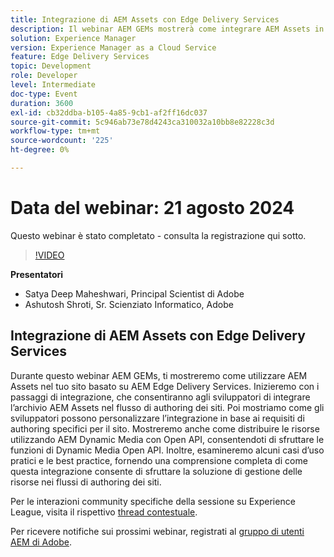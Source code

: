 ```yaml
---
title: Integrazione di AEM Assets con Edge Delivery Services
description: Il webinar AEM GEMs mostrerà come integrare AEM Assets in siti basati su AEM Edge Delivery Services, personalizzare l’integrazione, distribuire risorse utilizzando AEM Dynamic Media con Open API ed esplorare casi d’uso pratici e best practice.
solution: Experience Manager
version: Experience Manager as a Cloud Service
feature: Edge Delivery Services
topic: Development
role: Developer
level: Intermediate
doc-type: Event
duration: 3600
exl-id: cb32ddba-b105-4a85-9cb1-af2ff16dc037
source-git-commit: 5c946ab73e78d4243ca310032a10bb8e82228c3d
workflow-type: tm+mt
source-wordcount: '225'
ht-degree: 0%

---
```



# Data del webinar: 21 agosto 2024

Questo webinar è stato completato - consulta la registrazione qui sotto.

>[!VIDEO](https://video.tv.adobe.com/v/3433046/?quality=12&learn=on)

**Presentatori**

* Satya Deep Maheshwari, Principal Scientist di Adobe
* Ashutosh Shroti, Sr. Scienziato Informatico, Adobe

## Integrazione di AEM Assets con Edge Delivery Services

Durante questo webinar AEM GEMs, ti mostreremo come utilizzare AEM Assets nel tuo sito basato su AEM Edge Delivery Services.  Inizieremo con i passaggi di integrazione, che consentiranno agli sviluppatori di integrare l’archivio AEM Assets nel flusso di authoring dei siti. Poi mostriamo come gli sviluppatori possono personalizzare l’integrazione in base ai requisiti di authoring specifici per il sito. Mostreremo anche come distribuire le risorse utilizzando AEM Dynamic Media con Open API, consentendoti di sfruttare le funzioni di Dynamic Media Open API. Inoltre, esamineremo alcuni casi d’uso pratici e le best practice, fornendo una comprensione completa di come questa integrazione consente di sfruttare la soluzione di gestione delle risorse nei flussi di authoring dei siti.

Per le interazioni community specifiche della sessione su Experience League, visita il rispettivo [thread contestuale](https://adobe.ly/3LSCVfX).

Per ricevere notifiche sui prossimi webinar, registrati al [gruppo di utenti AEM di Adobe](https://aem-augs.adobe.com/).
